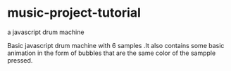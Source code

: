 # music-project-tutorial
a javascript drum machine 

Basic javascript drum machine with 6 samples .It also contains some basic animation 
in the form of bubbles that are the same color of the sampple pressed.
